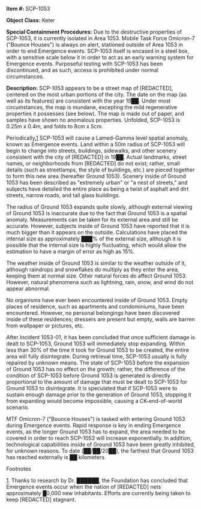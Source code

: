 **Item #:** SCP-1053

**Object Class:** Keter

**Special Containment Procedures:** Due to the destructive properties of SCP-1053, it is currently isolated in Area 1053. Mobile Task Force Omicron-7 ("Bounce Houses") is always on alert, stationed outside of Area 1053 in order to end Emergence events. SCP-1053 itself is encased in a steel box, with a sensitive scale below it in order to act as an early warning system for Emergence events. Purposeful testing with SCP-1053 has been discontinued, and as such, access is prohibited under normal circumstances.

**Description:** SCP-1053 appears to be a street map of \[REDACTED\], centered on the most urban portions of the city. The date on the map (as well as its features) are consistent with the year 19██. Under most circumstances, the map is mundane, excepting the mild regenerative properties it possesses (see below). The map is made out of paper, and samples have shown no anomalous properties. Unfolded, SCP-1053 is 0.25m x 0.4m, and folds to 8cm x 5cm.

Periodically,[1](javascript:;) SCP-1053 will cause a Lamed-Gamma level spatial anomaly, known as Emergence events. Land within a 50m radius of SCP-1053 will begin to change into streets, buildings, sidewalks, and other scenery consistent with the city of \[REDACTED\] in 19██. Actual landmarks, street names, or neighborhoods from \[REDACTED\] do not exist; rather, small details (such as streetlamps, the style of buildings, etc.) are pieced together to form this new area (hereafter Ground 1053). Scenery inside of Ground 1053 has been described as "extremely urban" or "a nest of streets," and subjects have detailed the entire place as being a twist of asphalt and dirt streets, narrow roads, and tall glass buildings.

The radius of Ground 1053 expands quite slowly, although external viewing of Ground 1053 is inaccurate due to the fact that Ground 1053 is a spatial anomaly. Measurements can be taken for its external area and still be accurate. However, subjects inside of Ground 1053 have reported that it is much bigger than it appears on the outside. Calculations have placed the internal size as approximately ███% of the external size, although it is possible that the internal size is highly fluctuating, which would allow the estimation to have a margin of error as high as 15%.

The weather inside of Ground 1053 is similar to the weather outside of it, although raindrops and snowflakes do multiply as they enter the area, keeping them at normal size. Other natural forces do affect Ground 1053. However, natural phenomena such as lightning, rain, snow, and wind do not appear abnormal.

No organisms have ever been encountered inside of Ground 1053. Empty places of residence, such as apartments and condominiums, have been encountered. However, no personal belongings have been discovered inside of these residences; dressers are present but empty, walls are barren from wallpaper or pictures, etc.

After Incident 1053-01, it has been concluded that once sufficient damage is dealt to SCP-1053, Ground 1053 will immediately stop expanding. Within less than 30% of the time it took for Ground 1053 to be created, the entire area will fully disintegrate. During retrieval time, SCP-1053 usually is fully repaired by unknown means. The state of SCP-1053 before the expansion of Ground 1053 has no effect on the growth; rather, the difference of the condition of SCP-1053 before Ground 1053 is generated is directly proportional to the amount of damage that must be dealt to SCP-1053 for Ground 1053 to disintegrate. It is speculated that if SCP-1053 were to sustain enough damage prior to the generation of Ground 1053, stopping it from expanding would become impossible, causing a CK-end-of-world scenario.

MTF Omicron-7 ("Bounce Houses") is tasked with entering Ground 1053 during Emergence events. Rapid response is key in ending Emergence events, as the longer Ground 1053 has to expand, the area needed to be covered in order to reach SCP-1053 will increase exponentially. In addition, technological capabilities inside of Ground 1053 have been greatly inhibited, for unknown reasons. To date (██/██/20██), the farthest that Ground 1053 has reached externally is ██ kilometers.

Footnotes

[1](javascript:;). Thanks to research by Dr. ██████, the Foundation has concluded that Emergence events occur when the nation of \[REDACTED\] nets approximately █0,000 new inhabitants. Efforts are currently being taken to keep \[REDACTED\] stagnant.